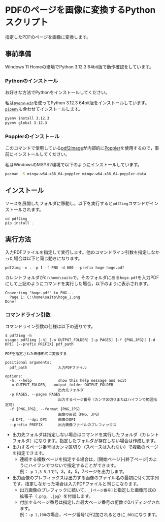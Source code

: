 # PDFのページを画像に変換するPythonスクリプト

指定したPDFのページを画像に変換します。

## 事前準備

Windows 11 Homeの環境でPython 3.12.3 64bit版で動作確認をしています。

### Pythonのインストール

お好きな方法でPythonをインストールしてください。

私は[`pyenv-win`](https://github.com/pyenv/pyenv-win)を使ってPython 3.12.3 64bit版をインストールしています。
[`pipenv`](https://pypi.org/project/pipenv/)も合わせてインストールします。

```bash
pyenv install 3.12.3
pyenv global 3.12.3
```

### Popplerのインストール

このコマンドで使用している[pdf2image](https://pypi.org/project/pdf2image/)が内部的に[Poppler](https://poppler.freedesktop.org/)を使用するので，事前にインストールしてください。

私はWindowsのMSYS2環境で以下のようにインストールしています。

```bash
pacman -S mingw-w64-x86_64-poppler mingw-w64-x86_64-poppler-data
```

## インストール

ソースを展開したフォルダに移動し，以下を実行すると`pdf2img`コマンドがインストールされます。

```
cd pdf2img
pip install .
```

## 実行方法

入力PDFファイルを指定して実行します。他のコマンドライン引数を指定しなかった場合は以下と同じ動きになります。

```
pdf2img -o . -p 1 -f PNG -d 600 --prefix hoge hoge.pdf
```

カレントフォルダが`C:\home\saito`で，そのフォルダにある`hoge.pdf`を入力PDFにして上記のようにコマンドを実行した場合，以下のように表示されます。

```
Converting "hoge.pdf" to PNG...
  Page 1: C:\home\saito\hoge_1.png
Done!
```

### コマンドライン引数

コマンドライン引数の仕様は以下の通りです。

```
$ pdf2img -h
usage: pdf2img [-h] [-o OUTPUT_FOLDER] [-p PAGES] [-f {PNG,JPG}] [-d DPI] [--prefix PREFIX] pdf_path

PDFを指定された画像形式に変換する

positional arguments:
  pdf_path              入力PDFファイル

options:
  -h, --help            show this help message and exit
  -o OUTPUT_FOLDER, --output_folder OUTPUT_FOLDER
                        出力先フォルダ
  -p PAGES, --pages PAGES
                        出力するページ番号（カンマ区切りまたはハイフンで範囲指定可）
  -f {PNG,JPG}, --format {PNG,JPG}
                        画像の形式（PNG, JPG）
  -d DPI, --dpi DPI     画像のDPI
  --prefix PREFIX       出力画像ファイルのプレフィックス
```

* 出力先フォルダは指定しない場合はコマンドを実行したフォルダ（カレントフォルダ）になります。指定したフォルダが存在しない場合は作成します。
* 出力するページ番号はカンマ区切り（スペースは入れない）で複数のページを指定できます。  
  * 連続する複数ページを指定する場合は，\[開始ページ\]-\[終了ページ\]のようにハイフンでつないで指定することができます。  
    例：`-p 1,3-5,7`で1，3，4，5，7ページを出力します。
* 出力画像のプレフィックスは出力する画像のファイル名の最初に付く文字列です。指定しなかった場合は入力PDFファイルと同じになります。  
  * 出力画像のプレフィックに続いて，`_[ページ番号]`と指定した画像形式の拡張子（`.png`，`.jpg`）を付加します。  
  * 付加するページ番号は指定した最大ページ番号の桁数で0バディングされます。  
    例：`-p 1,100`の場合，ページ番号1が付加されるときに`_001`になります。
